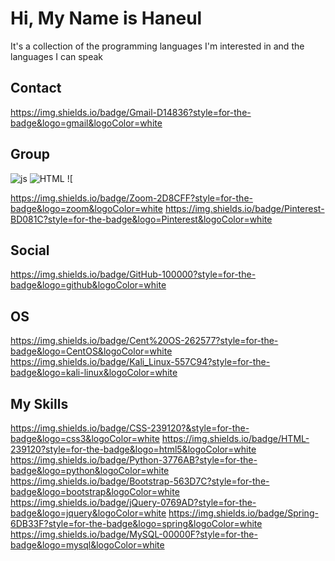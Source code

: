 # Hi, My Name is Haneul
It's a collection of the programming languages I'm interested in and the languages I can speak

## Contact
https://img.shields.io/badge/Gmail-D14836?style=for-the-badge&logo=gmail&logoColor=white


## Group
![js](https://img.shields.io/badge/JavaScript-F7DF1E?style=for-the-badge&logo=JavaScript&logoColor=white)
![HTML](https://img.shields.io/badge/Discord-7289DA?style=for-the-badge&logo=discord&logoColor=white)
![

https://img.shields.io/badge/Zoom-2D8CFF?style=for-the-badge&logo=zoom&logoColor=white
https://img.shields.io/badge/Pinterest-BD081C?style=for-the-badge&logo=Pinterest&logoColor=white


## Social
https://img.shields.io/badge/GitHub-100000?style=for-the-badge&logo=github&logoColor=white


## OS
https://img.shields.io/badge/Cent%20OS-262577?style=for-the-badge&logo=CentOS&logoColor=white
https://img.shields.io/badge/Kali_Linux-557C94?style=for-the-badge&logo=kali-linux&logoColor=white



## My Skills
https://img.shields.io/badge/CSS-239120?&style=for-the-badge&logo=css3&logoColor=white
https://img.shields.io/badge/HTML-239120?style=for-the-badge&logo=html5&logoColor=white
https://img.shields.io/badge/Python-3776AB?style=for-the-badge&logo=python&logoColor=white
https://img.shields.io/badge/Bootstrap-563D7C?style=for-the-badge&logo=bootstrap&logoColor=white
https://img.shields.io/badge/jQuery-0769AD?style=for-the-badge&logo=jquery&logoColor=white
https://img.shields.io/badge/Spring-6DB33F?style=for-the-badge&logo=spring&logoColor=white
https://img.shields.io/badge/MySQL-00000F?style=for-the-badge&logo=mysql&logoColor=white


